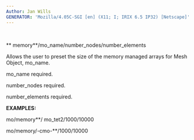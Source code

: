 ```yaml
---
Author: Jan Wills
GENERATOR: 'Mozilla/4.05C-SGI [en] (X11; I; IRIX 6.5 IP32) [Netscape]'
---
```


 

 ** memory**/mo\_name/number\_nodes/number\_elements

 Allows the user to preset the size of the memory managed arrays for
 Mesh Object, mo\_name.

 mo\_name required.

 number\_nodes required.

 number\_elements required.

 **EXAMPLES:**

  mo/memory**/ mo\_tet2/1000/10000

  mo/memory/-cmo-**/1000/10000
